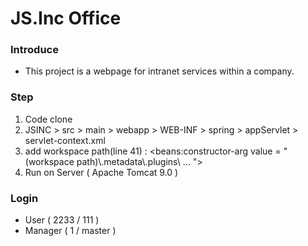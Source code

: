 # JS.Inc Office
### Introduce
- This project is a webpage for intranet services within a company.

### Step
1. Code clone
2. JSINC > src > main > webapp > WEB-INF > spring > appServlet > servlet-context.xml
3. add workspace path(line 41) : <beans:constructor-arg value = "(workspace path)\\.metadata\\.plugins\ ...  "\> 
4. Run on Server ( Apache Tomcat 9.0 )

### Login
- User ( 2233 / 111 )
- Manager ( 1 / master )

